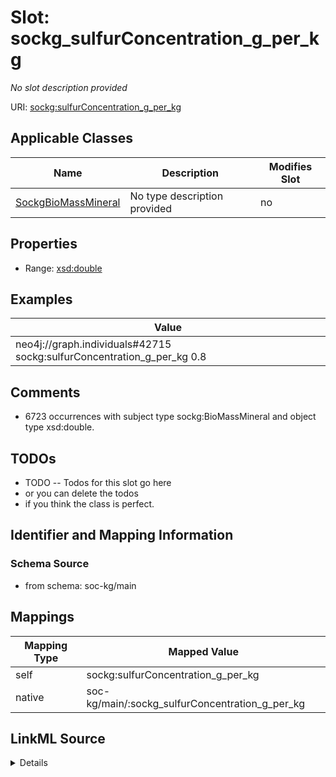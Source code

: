 

# Slot: sockg_sulfurConcentration_g_per_kg


_No slot description provided_





URI: [sockg:sulfurConcentration_g_per_kg](http://www.semanticweb.org/sockg/ontologies/2024/0/soil-carbon-ontology/sulfurConcentration_g_per_kg)



<!-- no inheritance hierarchy -->





## Applicable Classes

| Name | Description | Modifies Slot |
| --- | --- | --- |
| [SockgBioMassMineral](../classes/SockgBioMassMineral.md) | No type description provided |  no  |







## Properties

* Range: [xsd:double](http://www.w3.org/2001/XMLSchema#double)






## Examples

| Value |
| --- |
| neo4j://graph.individuals#42715 sockg:sulfurConcentration_g_per_kg 0.8 |

## Comments

* 6723 occurrences with subject type sockg:BioMassMineral and object type xsd:double.

## TODOs

* TODO -- Todos for this slot go here
* or you can delete the todos
* if you think the class is perfect.

## Identifier and Mapping Information







### Schema Source


* from schema: soc-kg/main




## Mappings

| Mapping Type | Mapped Value |
| ---  | ---  |
| self | sockg:sulfurConcentration_g_per_kg |
| native | soc-kg/main/:sockg_sulfurConcentration_g_per_kg |




## LinkML Source

<details>
```yaml
name: sockg_sulfurConcentration_g_per_kg
description: No slot description provided
todos:
- TODO -- Todos for this slot go here
- or you can delete the todos
- if you think the class is perfect.
comments:
- 6723 occurrences with subject type sockg:BioMassMineral and object type xsd:double.
examples:
- value: neo4j://graph.individuals#42715 sockg:sulfurConcentration_g_per_kg 0.8
from_schema: soc-kg/main
rank: 1000
slot_uri: sockg:sulfurConcentration_g_per_kg
alias: sockg_sulfurConcentration_g_per_kg
domain_of:
- sockg_BioMassMineral
range: double

```
</details>